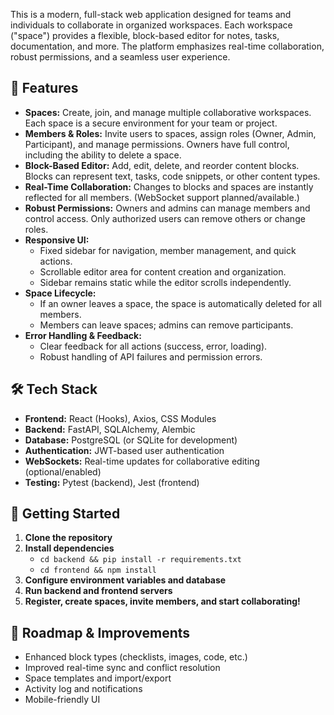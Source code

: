 This is a modern, full-stack web application designed for teams and individuals to collaborate in organized workspaces. Each workspace ("space") provides a flexible, block-based editor for notes, tasks, documentation, and more. The platform emphasizes real-time collaboration, robust permissions, and a seamless user experience.

## 🚀 Features

- **Spaces:** Create, join, and manage multiple collaborative workspaces. Each space is a secure environment for your team or project.
- **Members & Roles:** Invite users to spaces, assign roles (Owner, Admin, Participant), and manage permissions. Owners have full control, including the ability to delete a space.
- **Block-Based Editor:** Add, edit, delete, and reorder content blocks. Blocks can represent text, tasks, code snippets, or other content types.
- **Real-Time Collaboration:** Changes to blocks and spaces are instantly reflected for all members. (WebSocket support planned/available.)
- **Robust Permissions:** Owners and admins can manage members and control access. Only authorized users can remove others or change roles.
- **Responsive UI:**
  - Fixed sidebar for navigation, member management, and quick actions.
  - Scrollable editor area for content creation and organization.
  - Sidebar remains static while the editor scrolls independently.
- **Space Lifecycle:**
  - If an owner leaves a space, the space is automatically deleted for all members.
  - Members can leave spaces; admins can remove participants.
- **Error Handling & Feedback:**
  - Clear feedback for all actions (success, error, loading).
  - Robust handling of API failures and permission errors.

## 🛠️ Tech Stack

- **Frontend:** React (Hooks), Axios, CSS Modules
- **Backend:** FastAPI, SQLAlchemy, Alembic
- **Database:** PostgreSQL (or SQLite for development)
- **Authentication:** JWT-based user authentication
- **WebSockets:** Real-time updates for collaborative editing (optional/enabled)
- **Testing:** Pytest (backend), Jest (frontend)

## 🏁 Getting Started

1. **Clone the repository**
2. **Install dependencies**
   - `cd backend && pip install -r requirements.txt`
   - `cd frontend && npm install`
3. **Configure environment variables and database**
4. **Run backend and frontend servers**
5. **Register, create spaces, invite members, and start collaborating!**

## 📝 Roadmap & Improvements

- Enhanced block types (checklists, images, code, etc.)
- Improved real-time sync and conflict resolution
- Space templates and import/export
- Activity log and notifications
- Mobile-friendly UI
